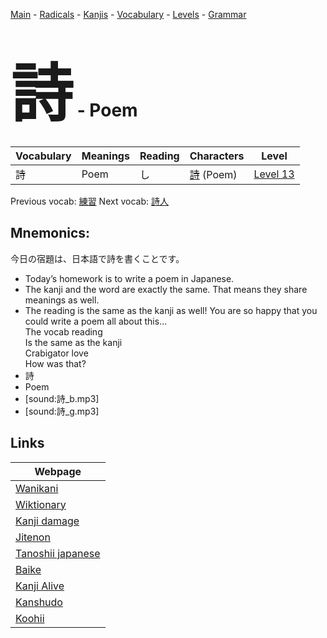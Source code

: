 <style> bigfont {font-size: 100px}</style>
[Main](../README.md) -
[Radicals](../radicals.md) -
[Kanjis](../kanjis.md) -
[Vocabulary](../vocabulary.md) -
[Levels](../levels.md) -
[Grammar](../grammar.md)
# <bigfont> 詩</bigfont> - Poem 

| Vocabulary | Meanings | Reading | Characters | Level |
| --- | --- | --- | --- | --- |
| 詩 | Poem | し |  [詩](../kanjis/詩.md) (Poem) | [Level 13](../levels/wk_level13.md) |

Previous vocab: [練習](練習.md) Next vocab: [詩人](詩人.md) 

## Mnemonics:
今日の宿題は、日本語で詩を書くことです。
* Today’s homework is to write a poem in Japanese.
* The kanji and the word are exactly the same. That means they share meanings as well.
* The reading is the same as the kanji as well! You are so happy that you could write a poem all about this...<br />The vocab reading<br />Is the same as the kanji<br />Crabigator love<br />How was that?
* 詩
* Poem
* [sound:詩_b.mp3]
* [sound:詩_g.mp3]


## Links 

| Webpage |
| --- |
| [Wanikani          ](https://www.wanikani.com/kanji/詩) |
| [Wiktionary        ](https://en.wiktionary.org/wiki/詩) |
| [Kanji damage      ](http://www.kanjidamage.com/kanji/search?utf8=✓&q=詩) |
| [Jitenon           ](https://jitenon.com/kanji/詩) |
| [Tanoshii japanese ](https://www.tanoshiijapanese.com/dictionary/kanji.cfm?k=詩) |
| [Baike             ](https://baike.baidu.com/item/詩) |
| [Kanji Alive       ](https://app.kanjialive.com/詩) |
| [Kanshudo          ](https://www.kanshudo.com/searchmn?q=詩) |
| [Koohii            ](https://kanji.koohii.com/study/kanji/詩) |
